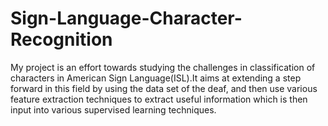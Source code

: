 # Sign-Language-Character-Recognition
My project is an effort towards studying the challenges in classification of characters in American Sign Language(ISL).It aims at extending a step forward in this field by using the data set of the deaf, and then use various feature extraction techniques to extract useful information which is then input into various supervised learning techniques.
